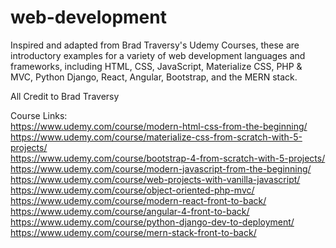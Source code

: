 # web-development
Inspired and adapted from Brad Traversy's Udemy Courses, these are introductory examples for a variety of web development languages and frameworks, including HTML, CSS, JavaScript, Materialize CSS, PHP &amp; MVC, Python Django, React, Angular, Bootstrap, and the MERN stack.  

All Credit to Brad Traversy  

Course Links:  
https://www.udemy.com/course/modern-html-css-from-the-beginning/  
https://www.udemy.com/course/materialize-css-from-scratch-with-5-projects/  
https://www.udemy.com/course/bootstrap-4-from-scratch-with-5-projects/  
https://www.udemy.com/course/modern-javascript-from-the-beginning/  
https://www.udemy.com/course/web-projects-with-vanilla-javascript/  
https://www.udemy.com/course/object-oriented-php-mvc/  
https://www.udemy.com/course/modern-react-front-to-back/  
https://www.udemy.com/course/angular-4-front-to-back/  
https://www.udemy.com/course/python-django-dev-to-deployment/  
https://www.udemy.com/course/mern-stack-front-to-back/  
  
